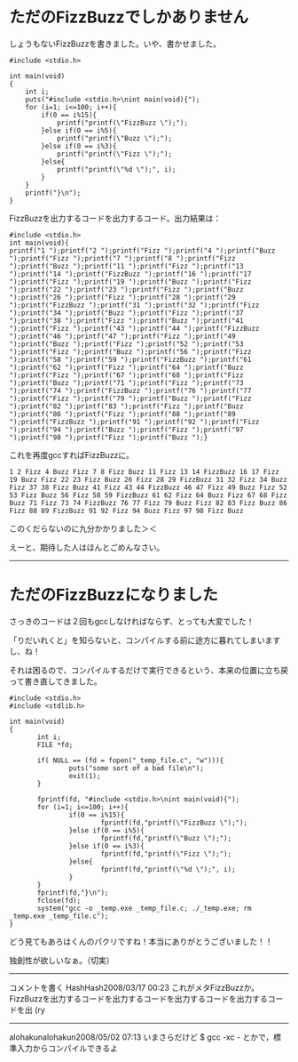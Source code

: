 # ただのFizzBuzzでしかありません

しょうもないFizzBuzzを書きました。いや、書かせました。

```
#include <stdio.h>

int main(void)
{
	int i;
	puts("#include <stdio.h>\nint main(void){");
	for (i=1; i<=100; i++){
		if(0 == i%15){
			printf("printf(\"FizzBuzz \");");
		}else if(0 == i%5){
			printf("printf(\"Buzz \");");
		}else if(0 == i%3){
			printf("printf(\"Fizz \");");
		}else{
			printf("printf(\"%d \");", i);
		}
	}
	printf("}\n");
}
```

FizzBuzzを出力するコードを出力するコード。出力結果は：

```
#include <stdio.h>
int main(void){
printf("1 ");printf("2 ");printf("Fizz ");printf("4 ");printf("Buzz ");printf("Fizz ");printf("7 ");printf("8 ");printf("Fizz ");printf("Buzz ");printf("11 ");printf("Fizz ");printf("13 ");printf("14 ");printf("FizzBuzz ");printf("16 ");printf("17 ");printf("Fizz ");printf("19 ");printf("Buzz ");printf("Fizz ");printf("22 ");printf("23 ");printf("Fizz ");printf("Buzz ");printf("26 ");printf("Fizz ");printf("28 ");printf("29 ");printf("FizzBuzz ");printf("31 ");printf("32 ");printf("Fizz ");printf("34 ");printf("Buzz ");printf("Fizz ");printf("37 ");printf("38 ");printf("Fizz ");printf("Buzz ");printf("41 ");printf("Fizz ");printf("43 ");printf("44 ");printf("FizzBuzz ");printf("46 ");printf("47 ");printf("Fizz ");printf("49 ");printf("Buzz ");printf("Fizz ");printf("52 ");printf("53 ");printf("Fizz ");printf("Buzz ");printf("56 ");printf("Fizz ");printf("58 ");printf("59 ");printf("FizzBuzz ");printf("61 ");printf("62 ");printf("Fizz ");printf("64 ");printf("Buzz ");printf("Fizz ");printf("67 ");printf("68 ");printf("Fizz ");printf("Buzz ");printf("71 ");printf("Fizz ");printf("73 ");printf("74 ");printf("FizzBuzz ");printf("76 ");printf("77 ");printf("Fizz ");printf("79 ");printf("Buzz ");printf("Fizz ");printf("82 ");printf("83 ");printf("Fizz ");printf("Buzz ");printf("86 ");printf("Fizz ");printf("88 ");printf("89 ");printf("FizzBuzz ");printf("91 ");printf("92 ");printf("Fizz ");printf("94 ");printf("Buzz ");printf("Fizz ");printf("97 ");printf("98 ");printf("Fizz ");printf("Buzz ");}
```

これを再度gccすればFizzBuzzに。

```
1 2 Fizz 4 Buzz Fizz 7 8 Fizz Buzz 11 Fizz 13 14 FizzBuzz 16 17 Fizz 19 Buzz Fizz 22 23 Fizz Buzz 26 Fizz 28 29 FizzBuzz 31 32 Fizz 34 Buzz Fizz 37 38 Fizz Buzz 41 Fizz 43 44 FizzBuzz 46 47 Fizz 49 Buzz Fizz 52 53 Fizz Buzz 56 Fizz 58 59 FizzBuzz 61 62 Fizz 64 Buzz Fizz 67 68 Fizz Buzz 71 Fizz 73 74 FizzBuzz 76 77 Fizz 79 Buzz Fizz 82 83 Fizz Buzz 86 Fizz 88 89 FizzBuzz 91 92 Fizz 94 Buzz Fizz 97 98 Fizz Buzz
```

このくだらないのに九分かかりました＞＜


えーと、期待した人はほんとごめんなさい。

----

# ただのFizzBuzzになりました

さっきのコードは２回もgccしなければならず、とっても大変でした！

「りだいれくと」を知らないと、コンパイルする前に途方に暮れてしまいますし、ね！


それは困るので、コンパイルするだけで実行できるという、本来の位置に立ち戻って書き直してきました。

```
#include <stdio.h>
#include <stdlib.h>

int main(void)
{
       int i;
       FILE *fd;

       if( NULL == (fd = fopen("_temp_file.c", "w"))){
               puts("some sort of a bad file\n");
               exit(1);
       }

       fprintf(fd, "#include <stdio.h>\nint main(void){");
       for (i=1; i<=100; i++){
               if(0 == i%15){
                       fprintf(fd,"printf(\"FizzBuzz \");");
               }else if(0 == i%5){
                       fprintf(fd,"printf(\"Buzz \");");
               }else if(0 == i%3){
                       fprintf(fd,"printf(\"Fizz \");");
               }else{
                       fprintf(fd,"printf(\"%d \");", i);
               }
       }
       fprintf(fd,"}\n");
       fclose(fd);
       system("gcc -o _temp.exe _temp_file.c; ./_temp.exe; rm _temp.exe _temp_file.c");
}
```

どう見てもあろはくんのパクリですね！本当にありがとうございました！！


独創性が欲しいなぁ。（切実）

----

コメントを書く
HashHash2008/03/17 00:23
これがメタFizzBuzzか。
FizzBuzzを出力するコードを出力するコードを出力するコードを出力するコードを出 (ry

----

alohakunalohakun2008/05/02 07:13
いまさらだけど $ gcc -xc - とかで，標準入力からコンパイルできるよ
